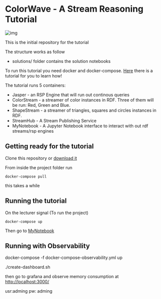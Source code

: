# ColorWave - A Stream Reasoning Tutorial

![img](https://media.realitatea.net/multimedia/image/201707/full/colors_64168900.jpg)

This is the initial repository for the tutorial

The structure works as follow

- solutions/ folder contains the solution notebooks


To run this tutorial you need docker and docker-compose. [Here](https://docs.docker.com/get-started/) there is a tutorial for you to learn how!


The tutorial runs 5 containers:

- Jasper - an RSP Engine that will run out continous queries
- ColorStream - a streamer of color instances in RDF. Three of them will be run: Red, Green and Blue.
- ShapeStream - a streamer of triangles, squares and circles instances in RDF. 
- StreamHub - A Stream Publishing Service
- MyNotebook - A Jupyter Notebook interface to interact with out rdf streams/rsp engines



## Getting ready for the tutorial

Clone this repository or [download it](https://github.com/riccardotommasini/colorwave/archive/master.zip)

From inside the project folder run 

```docker-compose pull```

this takes a while


## Running the tutorial


On the lecturer signal (To run the project)

```docker-compose up```

Then go to [MyNotebook](http://localhost:8080)


## Running with Observability


docker-compose -f docker-compose-observability.yml up

./create-dashboard.sh

then go to grafana and observe memory consumption
at [http://localhost:3000/](http://localhost:3000/)

usr:adming
pw: adming



